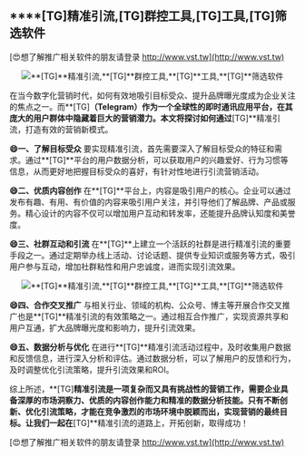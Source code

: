 ## ****[TG]**精准引流,**[TG]**群控工具,**[TG]**工具,**[TG]**筛选软件**

[😍想了解推广相关软件的朋友请登录 http://www.vst.tw](http://www.vst.tw)

 <center><img src="https://vst.tw/MP4/tuiguang/png/0.png" alt="**[TG]**精准引流,**[TG]**群控工具,**[TG]**工具,**[TG]**筛选软件"></center>

在当今数字化营销时代，如何有效地吸引目标受众、提升品牌曝光度成为企业关注的焦点之一。而**[TG]**（Telegram）作为一个全球性的即时通讯应用平台，在其庞大的用户群体中隐藏着巨大的营销潜力。本文将探讨如何通过**[TG]**精准引流，打造有效的营销新模式。

**😄一、了解目标受众**
要实现精准引流，首先需要深入了解目标受众的特征和需求。通过**[TG]**平台的用户数据分析，可以获取用户的兴趣爱好、行为习惯等信息，从而更好地把握目标受众的喜好，有针对性地进行引流营销活动。

**😄二、优质内容创作**
在**[TG]**平台上，内容是吸引用户的核心。企业可以通过发布有趣、有用、有价值的内容来吸引用户关注，并引导他们了解品牌、产品或服务。精心设计的内容不仅可以增加用户互动和转发率，还能提升品牌认知度和美誉度。

**😄三、社群互动和引流**
在**[TG]**上建立一个活跃的社群是进行精准引流的重要手段之一。通过定期举办线上活动、讨论话题、提供专业知识或服务等方式，吸引用户参与互动，增加社群粘性和用户忠诚度，进而实现引流效果。

 <center><img src="https://vst.tw/MP4/tuiguang/png/4.png" alt="**[TG]**精准引流,**[TG]**群控工具,**[TG]**工具,**[TG]**筛选软件"></center>

**😄四、合作交叉推广**
与相关行业、领域的机构、公众号、博主等开展合作交叉推广也是**[TG]**精准引流的有效策略之一。通过相互合作推广，实现资源共享和用户互通，扩大品牌曝光度和影响力，提升引流效果。

**😄五、数据分析与优化**
在进行**[TG]**精准引流活动过程中，及时收集用户数据和反馈信息，进行深入分析和评估。通过数据分析，可以了解用户的反馈和行为，及时调整优化引流策略，提升引流效果和ROI。

综上所述，**[TG]**精准引流是一项复杂而又具有挑战性的营销工作，需要企业具备深厚的市场洞察力、优质的内容创作能力和精准的数据分析技能。只有不断创新、优化引流策略，才能在竞争激烈的市场环境中脱颖而出，实现营销的最终目标。让我们一起在**[TG]**精准引流的道路上，开拓创新，取得成功！

[😍想了解推广相关软件的朋友请登录 http://www.vst.tw](http://www.vst.tw)



